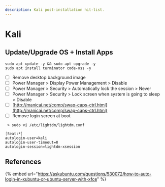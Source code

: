 ```yaml
---
description: Kali post-installation hit-list.
---
```


# Kali

## Update/Upgrade OS + Install Apps

```text
sudo apt update -y && sudo apt upgrade -y
sudo apt install terminator code-oss -y
```

* [ ] Remove desktop background image
* [ ] Power Manager &gt; Display Power Management &gt; Disable
* [ ] Power Manager &gt; Security &gt; Automatically lock the session &gt; Never
* [ ] Power Manager &gt; Security &gt; Lock screen when system is going to sleep &gt; Disable
* [ ] [http://manicai.net/comp/swap-caps-ctrl.html](http://manicai.net/comp/swap-caps-ctrl.html)
* [ ] Remove login screen at boot

```text
 > sudo vi /etc/lightdm/lightdm.conf
 
[Seat:*]
autologin-user=kali
autologin-user-timeout=0
autologin-session=lightdm-xsession
```

## References

{% embed url="https://askubuntu.com/questions/530072/how-to-auto-login-in-xubuntu-or-ubuntu-server-with-xfce" %}



